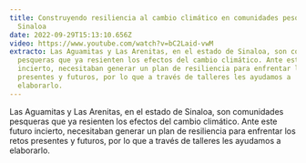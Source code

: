 ```yaml
---
title: Construyendo resiliencia al cambio climático en comunidades pesqueras de
  Sinaloa
date: 2022-09-29T15:13:10.656Z
video: https://www.youtube.com/watch?v=bC2Laid-vwM
extracto: Las Aguamitas y Las Arenitas, en el estado de Sinaloa, son comunidades
  pesqueras que ya resienten los efectos del cambio climático. Ante este futuro
  incierto, necesitaban generar un plan de resiliencia para enfrentar los retos
  presentes y futuros, por lo que a través de talleres les ayudamos a
  elaborarlo.
---
```

Las Aguamitas y Las Arenitas, en el estado de Sinaloa, son comunidades pesqueras que ya resienten los efectos del cambio climático. Ante este futuro incierto, necesitaban generar un plan de resiliencia para enfrentar los retos presentes y futuros, por lo que a través de talleres les ayudamos a elaborarlo.